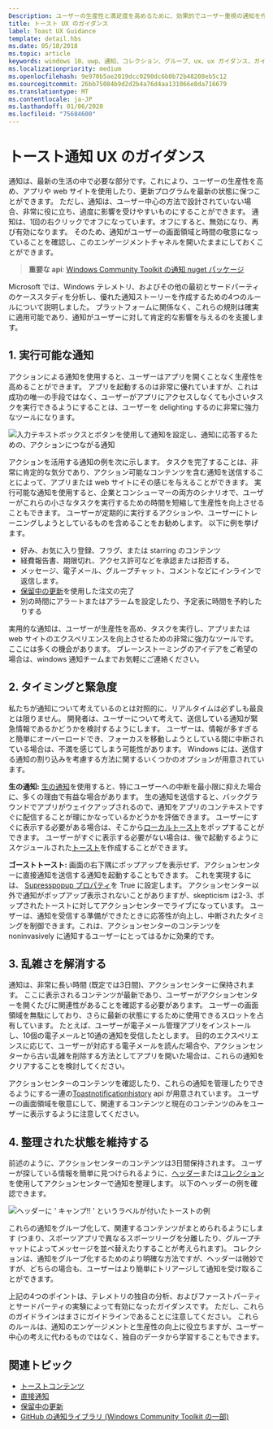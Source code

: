 ```yaml
---
Description: ユーザーの生産性と満足度を高めるために、効果的でユーザー重視の通知を作成する方法について説明します。
title: トースト UX のガイダンス
label: Toast UX Guidance
template: detail.hbs
ms.date: 05/18/2018
ms.topic: article
keywords: windows 10、uwp、通知、コレクション、グループ、ux、ux ガイダンス、ガイダンス、アクション、トースト、アクションセンター、noninterruptive、有効な通知、非侵入通知、アクション可能、管理、整理
ms.localizationpriority: medium
ms.openlocfilehash: 9e970b5ae2019dcc0290dc6b0b72b48208eb5c12
ms.sourcegitcommit: 26bb75084b9d2d2b4a76d4aa131066e8da716679
ms.translationtype: MT
ms.contentlocale: ja-JP
ms.lasthandoff: 01/06/2020
ms.locfileid: "75684600"
---
```

# <a name="toast-notification-ux-guidance"></a>トースト通知 UX のガイダンス
通知は、最新の生活の中で必要な部分です。これにより、ユーザーの生産性を高め、アプリや web サイトを使用したり、更新プログラムを最新の状態に保つことができます。 ただし、通知は、ユーザー中心の方法で設計されていない場合、非常に役に立ち、過度に影響を受けやすいものにすることができます。 通知は、1回の右クリックでオフになっています。オフにすると、無効になり、再び有効になります。  そのため、通知がユーザーの画面領域と時間の敬意になっていることを確認し、このエンゲージメントチャネルを開いたままにしておくことができます。

> **重要な api**: [Windows Community Toolkit の通知 nuget パッケージ](https://www.nuget.org/packages/Microsoft.Toolkit.Uwp.Notifications/)

Microsoft では、Windows テレメトリ、およびその他の最初とサードパーティのケーススタディを分析し、優れた通知ストーリーを作成するための4つのルールについて説明しました。  プラットフォームに関係なく、これらの規則は確実に適用可能であり、通知がユーザーに対して肯定的な影響を与えるのを支援します。

## <a name="1-actionable-notifications"></a>1. 実行可能な通知
アクションによる通知を使用すると、ユーザーはアプリを開くことなく生産性を高めることができます。  アプリを起動するのは非常に優れていますが、これは成功の唯一の手段ではなく、ユーザーがアプリにアクセスしなくても小さいタスクを実行できるようにすることは、ユーザーを delighting するのに非常に強力なツールになります。

![入力テキストボックスとボタンを使用して通知を設定し、通知に応答するための、アクションにつながる通知](images/actionable-notification-example01.png)

アクションを活用する通知の例を次に示します。 タスクを完了することは、非常に肯定的な気分であり、アクション可能なコンテンツを含む通知を送信することによって、アプリまたは web サイトにその感じを与えることができます。 実行可能な通知を使用すると、企業とコンシューマーの両方のシナリオで、ユーザーがこれらの小さなタスクを実行するための時間を短縮して生産性を向上させることもできます。 ユーザーが定期的に実行するアクションや、ユーザーにトレーニングしようとしているものを含めることをお勧めします。  以下に例を挙げます。
* 好み、お気に入り登録、フラグ、または starring のコンテンツ
* 経費報告書、期限切れ、アクセス許可などを承認または拒否する。
* メッセージ、電子メール、グループチャット、コメントなどにインラインで返信します。
* [保留中の更新](toast-pending-update.md)を使用した注文の完了
* 別の時間にアラートまたはアラームを設定したり、予定表に時間を予約したりする

実用的な通知は、ユーザーが生産性を高め、タスクを実行し、アプリまたは web サイトのエクスペリエンスを向上させるための非常に強力なツールです。  ここには多くの機会があります。 ブレーンストーミングのアイデアをご希望の場合は、windows 通知チームまでお気軽にご連絡ください。

## <a name="2-timing-and-urgency"></a>2. タイミングと緊急度
私たちが通知について考えているのとは対照的に、リアルタイムは必ずしも最良とは限りません。 開発者は、ユーザーについて考えて、送信している通知が緊急情報であるかどうかを検討するようにします。 ユーザーは、情報が多すぎると簡単にオーバーロードでき、フォーカスを移動しようとしている間に中断されている場合は、不満を感じてしまう可能性があります。 Windows には、送信する通知の割り込みを考慮する方法に関するいくつかのオプションが用意されています。

**生の通知:** [生の通知](raw-notification-overview.md)を使用すると、特にユーザーへの中断を最小限に抑えた場合に、多くの理由で有益な場合があります。  生の通知を送信すると、バックグラウンドでアプリがウェイクアップされるので、通知をアプリのコンテキストですぐに配信することが理にかなっているかどうかを評価できます。 ユーザーにすぐに表示する必要がある場合は、そこから[ローカルトースト](send-local-toast.md)をポップすることができます。  ユーザーがすぐに表示する必要がない場合は、後で起動するようにスケジュールされた[トースト](https://blogs.msdn.microsoft.com/tiles_and_toasts/2016/09/30/quickstart-sending-an-alarm-in-windows-10/)を作成することができます。


**ゴーストトースト:** 画面の右下隅にポップアップを表示せず、アクションセンターに直接通知を送信する通知を起動することもできます。 これを実現するには、 [Supresspopup プロパティ](https://docs.microsoft.com/uwp/api/windows.ui.notifications.toastnotification.suppresspopup)を True に設定します。 アクションセンター以外で通知がポップアップ表示されないことがありますが、skepticism は2-3、ポップされたトーストに対してアクションセンターでライブになっています。  ユーザーは、通知を受信する準備ができたときに応答性が向上し、中断されたタイミングを制御できます。これは、アクションセンターのコンテンツを noninvasively に通知するユーザーにとってはるかに効果的です。

## <a name="3-clear-out-the-clutter"></a>3. 乱雑さを解消する
通知は、非常に長い時間 (既定では3日間)、アクションセンターに保持されます。  ここに表示されるコンテンツが最新であり、ユーザーがアクションセンターを開くたびに関連性があることを確認する必要があります。 ユーザーの画面領域を無駄にしており、さらに最新の状態にするために使用できるスロットを占有しています。  たとえば、ユーザーが電子メール管理アプリをインストールし、10個の電子メールと10通の通知を受信したとします。  目的のエクスペリエンスに応じて、ユーザーが対応する電子メールを読んだ場合や、アクションセンターから古い乱雑を削除する方法としてアプリを開いた場合は、これらの通知をクリアすることを検討してください。

アクションセンターのコンテンツを確認したり、これらの通知を管理したりできるようにする一連の[Toastnotificationhistory](https://docs.microsoft.com/uwp/api/windows.ui.notifications.toastnotificationhistory) api が用意されています。 ユーザーの画面領域を敬意にして、関連するコンテンツと現在のコンテンツのみをユーザーに表示するように注意してください。

## <a name="4-keeping-organized"></a>4. 整理された状態を維持する
前述のように、アクションセンターのコンテンツは3日間保持されます。  ユーザーが探している情報を簡単に見つけられるように、[ヘッダー](https://docs.microsoft.com/windows/uwp/design/shell/tiles-and-notifications/toast-headers)または[コレクション](https://docs.microsoft.com/uwp/api/windows.ui.notifications.toastcollection)を使用してアクションセンターで通知を整理します。 以下のヘッダーの例を確認できます。

![ヘッダーに ' キャンプ!! ' というラベルが付いたトーストの例](images/toast-headers-action-center.png)

これらの通知をグループ化して、関連するコンテンツがまとめられるようにします (つまり、スポーツアプリで異なるスポーツリーグを分離したり、グループチャットによってメッセージを並べ替えたりすることが考えられます)。 コレクションは、通知をグループ化するためのより明確な方法ですが、ヘッダーは微妙ですが、どちらの場合も、ユーザーはより簡単にトリアージして通知を受け取ることができます。



上記の4つのポイントは、テレメトリの独自の分析、およびファーストパーティとサードパーティの実験によって有効になったガイダンスです。 ただし、これらのガイドラインはまさにガイドラインであることに注意してください。  これらのルールは、通知のエンゲージメントと生産性の向上に役立ちますが、ユーザー中心の考えに代わるものではなく、独自のデータから学習することもできます。  

## <a name="related-topics"></a>関連トピック

* [トーストコンテンツ](adaptive-interactive-toasts.md)
* [直接通知](raw-notification-overview.md)
* [保留中の更新](toast-pending-update.md)
* [GitHub の通知ライブラリ (Windows Community Toolkit の一部)](https://github.com/windows-toolkit/WindowsCommunityToolkit/tree/master/Microsoft.Toolkit.Uwp.Notifications)

